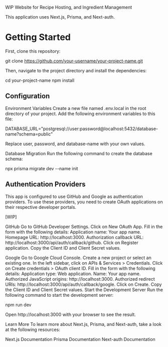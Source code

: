WIP Website for Recipe Hosting, and Ingredient Management

This application uses Next.js, Prisma, and Next-auth.

# Getting Started

First, clone this repository:

git clone https://github.com/your-username/your-project-name.git

Then, navigate to the project directory and install the dependencies:

cd your-project-name
npm install

## Configuration

Environment Variables
Create a new file named .env.local in the root directory of your project. Add the following environment variables to this file:

DATABASE_URL="postgresql://user:password@localhost:5432/database-name?schema=public"

Replace user, password, and database-name with your own values.

Database Migration
Run the following command to create the database schema:

npx prisma migrate dev --name init

## Authentication Providers

This app is configured to use GitHub and Google as authentication providers. To use these providers, you need to create OAuth applications on their respective developer portals.

[WIP]

GitHub
Go to GitHub Developer Settings.
Click on New OAuth App.
Fill in the form with the following details:
Application name: Your app name.
Homepage URL: http://localhost:3000.
Authorization callback URL: http://localhost:3000/api/auth/callback/github.
Click on Register application.
Copy the Client ID and Client Secret values.

Google
Go to Google Cloud Console.
Create a new project or select an existing one.
In the left sidebar, click on APIs & Services > Credentials.
Click on Create credentials > OAuth client ID.
Fill in the form with the following details:
Application type: Web application.
Name: Your app name.
Authorized JavaScript origins: http://localhost:3000.
Authorized redirect URIs: http://localhost:3000/api/auth/callback/google.
Click on Create.
Copy the Client ID and Client Secret values.
Start the Development Server
Run the following command to start the development server:

npm run dev

Open http://localhost:3000 with your browser to see the result.

Learn More
To learn more about Next.js, Prisma, and Next-auth, take a look at the following resources:

Next.js Documentation
Prisma Documentation
Next-auth Documentation
